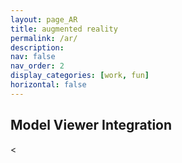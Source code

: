 ```yaml
---
layout: page_AR
title: augmented reality
permalink: /ar/
description: 
nav: false
nav_order: 2
display_categories: [work, fun]
horizontal: false
---
```


## Model Viewer Integration

<!-- Use it like any other HTML element -->
<<model-viewer alt="OCS13_AR Model" src="https://github.com/mrudangm/mrudangm.github.io/tree/master/assets/ar_models/OCS13/OCS13_1015_elset.glb" ar  shadow-intensity="1" camera-controls touch-action="pan-y">
</model-viewer>

